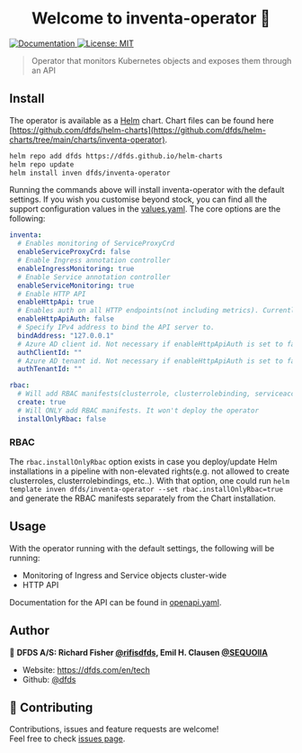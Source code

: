 <h1 align="center">Welcome to inventa-operator 👋</h1>
<p>
  <a href="api-docs.md" target="_blank">
    <img alt="Documentation" src="https://img.shields.io/badge/documentation-yes-brightgreen.svg" />
  </a>
  <a href="#" target="_blank">
    <img alt="License: MIT" src="https://img.shields.io/badge/License-MIT-yellow.svg" />
  </a>
</p>

> Operator that monitors Kubernetes objects and exposes them through an API

## Install

The operator is available as a [Helm](https://helm.sh/) chart. Chart files can be found here [https://github.com/dfds/helm-charts](https://github.com/dfds/helm-charts/tree/main/charts/inventa-operator).

```sh
helm repo add dfds https://dfds.github.io/helm-charts
helm repo update
helm install inven dfds/inventa-operator
```

Running the commands above will install inventa-operator with the default settings. If you wish you customise beyond stock, you can find all the support configuration values in the [values.yaml](https://github.com/dfds/helm-charts/blob/main/charts/inventa-operator/values.yaml). The core options are the following:

```yaml
inventa:
  # Enables monitoring of ServiceProxyCrd
  enableServiceProxyCrd: false
  # Enable Ingress annotation controller
  enableIngressMonitoring: true
  # Enable Service annotation controller
  enableServiceMonitoring: true  
  # Enable HTTP API
  enableHttpApi: true
  # Enables auth on all HTTP endpoints(not including metrics). Currently only supports Azure AD. authClientId and authTenantId must be configured if this is enabled.
  enableHttpApiAuth: false
  # Specify IPv4 address to bind the API server to.
  bindAddress: "127.0.0.1"  
  # Azure AD client id. Not necessary if enableHttpApiAuth is set to false
  authClientId: ""
  # Azure AD tenant id. Not necessary if enableHttpApiAuth is set to false 
  authTenantId: ""

rbac:
  # Will add RBAC manifests(clusterrole, clusterrolebinding, serviceaccount) as a part of the Chart installation
  create: true
  # Will ONLY add RBAC manifests. It won't deploy the operator
  installOnlyRbac: false  
```

### RBAC

The `rbac.installOnlyRbac` option exists in case you deploy/update Helm installations in a pipeline with non-elevated rights(e.g. not allowed to create clusterroles, clusterrolebindings, etc..). With that option, one could run `helm template inven dfds/inventa-operator --set rbac.installOnlyRbac=true` and generate the RBAC manifests separately from the Chart installation.

## Usage

With the operator running with the default settings, the following will be running:

- Monitoring of Ingress and Service objects cluster-wide
- HTTP API

Documentation for the API can be found in [openapi.yaml](operator/openapi.yaml).

## Author

👤 **DFDS A/S: Richard Fisher [@rifisdfds](https://github.com/rifisdfds), Emil H. Clausen [@SEQUOIIA](https://github.com/SEQUOIIA)**

* Website: https://dfds.com/en/tech
* Github: [@dfds](https://github.com/dfds)

## 🤝 Contributing

Contributions, issues and feature requests are welcome!<br />Feel free to check [issues page](https://github.com/dfds/inventa/issues?q=label%3Aoperator).
